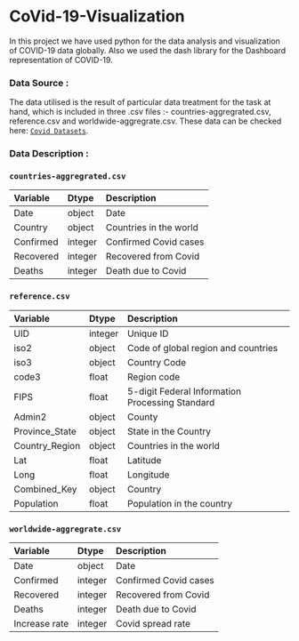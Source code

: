 # CoVid-19-Visualization
In this project we have used python for the data analysis and visualization of COVID-19 data globally. Also we used the dash library for the Dashboard representation of COVID-19.


### Data Source : 

The data utilised is the result of particular data treatment for the task at hand, which is included in three .csv files :- countries-aggregrated.csv, reference.csv and worldwide-aggregrate.csv. These data can be checked here: [`Covid Datasets`](https://github.com/datasets/covid-19/tree/main/data).

### Data Description :

### `countries-aggregrated.csv`

|Variable                 |Dtype   |Description |
|:---|:---|:-----------|
|Date                     |object  | Date|
|Country                  |object  | Countries in the world|
|Confirmed                |integer |Confirmed Covid cases|
|Recovered                |integer |Recovered from Covid|
|Deaths                   |integer |Death due to Covid |

### `reference.csv`

|Variable               |Dtype   |Description |
|:---|:---|:-----------|
|UID                    |integer| Unique ID|
|iso2                   |object | Code of global region and countries|
|iso3                   |object | Country Code|
|code3                  |float  | Region code|
|FIPS                   |float  | 5-digit Federal Information Processing Standard|
|Admin2                 |object | County|
|Province_State         |object | State in the Country|
|Country_Region         |object | Countries in the world|
|Lat                    |float  | Latitude|
|Long                   |float  | Longitude|
|Combined_Key           |object | Country|
|Population             |float  | Population in the country |


### `worldwide-aggregrate.csv`

|Variable               |Dtype   |Description |
|:---|:---|:-----------|
|Date                     |object  | Date|
|Confirmed                |integer |Confirmed Covid cases|
|Recovered                |integer |Recovered from Covid|
|Deaths                   |integer |Death due to Covid |
|Increase rate            |integer |Covid spread rate|
